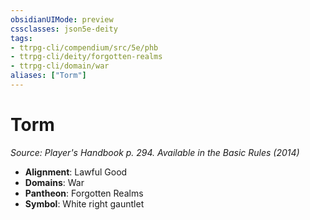 ```yaml
---
obsidianUIMode: preview
cssclasses: json5e-deity
tags:
- ttrpg-cli/compendium/src/5e/phb
- ttrpg-cli/deity/forgotten-realms
- ttrpg-cli/domain/war
aliases: ["Torm"]
---
```

# Torm
*Source: Player's Handbook p. 294. Available in the Basic Rules (2014)* 

- **Alignment**: Lawful Good
- **Domains**: War
- **Pantheon**: Forgotten Realms
- **Symbol**: White right gauntlet